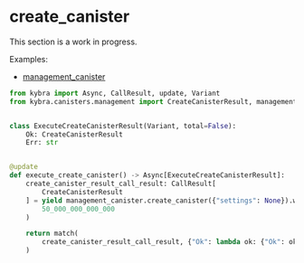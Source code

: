 # create_canister

This section is a work in progress.

Examples:

-   [management_canister](https://github.com/demergent-labs/kybra/tree/main/examples/management_canister)

```python
from kybra import Async, CallResult, update, Variant
from kybra.canisters.management import CreateCanisterResult, management_canister


class ExecuteCreateCanisterResult(Variant, total=False):
    Ok: CreateCanisterResult
    Err: str


@update
def execute_create_canister() -> Async[ExecuteCreateCanisterResult]:
    create_canister_result_call_result: CallResult[
        CreateCanisterResult
    ] = yield management_canister.create_canister({"settings": None}).with_cycles(
        50_000_000_000_000
    )

    return match(
        create_canister_result_call_result, {"Ok": lambda ok: {"Ok": ok}, "Err": lambda err: {"Err": err}}
    )
```
